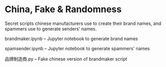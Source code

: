 # China, Fake & Randomness

Secret scripts chinese manufacturers use to create their brand names, and spammers use to generate senders' names.

brandmaker.ipynb – Jupyter notebook to generate brand names

spamsender.ipynb – Jupyter notebook to generate spammers' names

品牌制造商.py – Fake chinese version of brandmaker script
